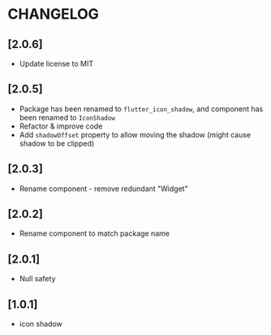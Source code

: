 # CHANGELOG

## [2.0.6]

- Update license to MIT

## [2.0.5]

- Package has been renamed to `flutter_icon_shadow`, and component has been renamed to `IconShadow`
- Refactor & improve code
- Add `shadowOffset` property to allow moving the shadow (might cause shadow to be clipped)

## [2.0.3]

- Rename component - remove redundant "Widget"

## [2.0.2]

- Rename component to match package name

## [2.0.1]

- Null safety

## [1.0.1]

- icon shadow
